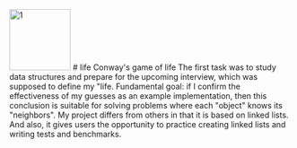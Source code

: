 <img width="109" alt="1" src="https://user-images.githubusercontent.com/106025193/169705976-6a50288e-59c5-44a4-934b-16633996161c.png">
# life
Conway's game of life
The first task was to study data structures and prepare for the upcoming interview, which was supposed to define my "life.
Fundamental goal: if I confirm the effectiveness of my guesses as an example implementation, then this conclusion is suitable for solving problems where each "object" knows its "neighbors".
My project differs from others in that it is based on linked lists.
And also, it gives users the opportunity to practice creating linked lists and writing tests and benchmarks.
